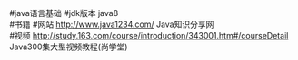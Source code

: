 #java语言基础
#jdk版本
java8<br>
#书籍
#网站
http://www.java1234.com/  Java知识分享网<br>
#视频
http://study.163.com/course/introduction/343001.htm#/courseDetail Java300集大型视频教程(尚学堂)<br>

